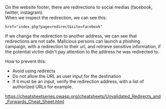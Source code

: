 On the website footer, there are redirections to social medias (facebook, twitter, instagram).  
When we inspect the redirection, we can see this:  
```
href="index.php?page=redirect&site=facebook"
```
If we change the redirection to another address, we can see that redirections are not safe.
Malicious persons can launch a phishing campaign, with a redirection to their url, and retrieve sensitive information, if the potential victim didn't pay attention to the address he was redirected to.


How to prevent this:  
- Avoid using redirects  
- Do not allow the URL as user input for the destination  
- If it must be an input, verify the redirection address, with a list of authorized URLs for example.  

https://cheatsheetseries.owasp.org/cheatsheets/Unvalidated_Redirects_and_Forwards_Cheat_Sheet.html